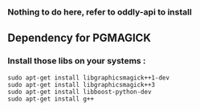 ### Nothing to do here, refer to oddly-api to install

## Dependency for PGMAGICK 

### Install those libs on your systems :

```
sudo apt-get install libgraphicsmagick++1-dev
sudo apt-get install libgraphicsmagick++3 
sudo apt-get install libboost-python-dev
sudo apt-get install g++
```
